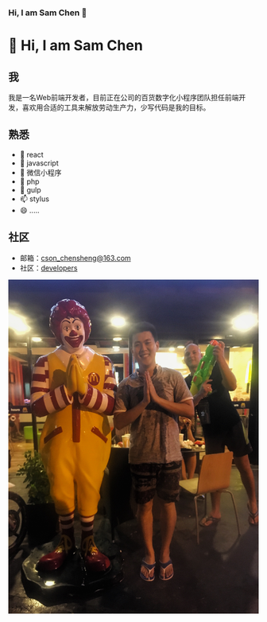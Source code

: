 ### Hi, I am Sam Chen 👋

# 👋 Hi, I am Sam Chen 

## 我

我是一名Web前端开发者，目前正在公司的百货数字化小程序团队担任前端开发，喜欢用合适的工具来解放劳动生产力，少写代码是我的目标。

## 熟悉

- 🔭 react
- 🌱 javascript
- 👯 微信小程序
- 🤔 php
- 💬 gulp
- 📫 stylus
- 😄 .....

## 社区

- 邮箱：cson_chensheng@163.com
- 社区：[developers](https://developers.weixin.qq.com/community/personal/oCJUsw6CDczLYBukymF5bLqloT8k)

![mine](https://github.com/csonchen/csonchen/raw/master/images/1.jpeg)

<!--
**csonchen/csonchen** is a ✨ _special_ ✨ repository because its `README.md` (this file) appears on your GitHub profile.

Here are some ideas to get you started:

- 🔭 I’m currently working on ...
- 🌱 I’m currently learning ...
- 👯 I’m looking to collaborate on ...
- 🤔 I’m looking for help with ...
- 💬 Ask me about ...
- 📫 How to reach me: ...
- 😄 Pronouns: ...
- ⚡ Fun fact: ...
-->
